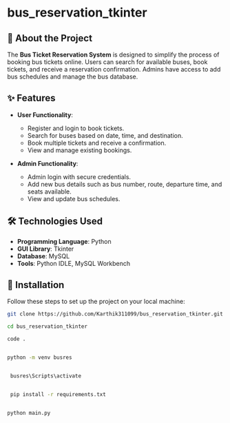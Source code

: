 # bus_reservation_tkinter

## 📖 About the Project
The **Bus Ticket Reservation System** is designed to simplify the process of booking bus tickets online. Users can search for available buses, book tickets, and receive a reservation confirmation. Admins have access to add bus schedules and manage the bus database.

## ✨ Features
- **User Functionality**:
  - Register and login to book tickets.
  - Search for buses based on date, time, and destination.
  - Book multiple tickets and receive a confirmation.
  - View and manage existing bookings.

- **Admin Functionality**:
  - Admin login with secure credentials.
  - Add new bus details such as bus number, route, departure time, and seats available.
  - View and update bus schedules.

## 🛠️ Technologies Used
- **Programming Language**: Python
- **GUI Library**: Tkinter
- **Database**: MySQL
- **Tools**: Python IDLE, MySQL Workbench

## 🚀 Installation
Follow these steps to set up the project on your local machine:

   ```bash
   git clone https://github.com/Karthik311099/bus_reservation_tkinter.git
```


  ```bash
  cd bus_reservation_tkinter
```

  ```bash
 code .
```


  ```bash

 python -m venv busres
``` 


  ```bash

   busres\Scripts\activate
```

  ```bash

   pip install -r requirements.txt
```


  ```bash

python main.py
```
